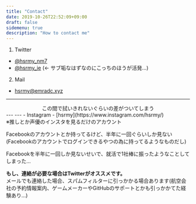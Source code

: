 ```yaml
---
title: "Contact"
date: 2019-10-26T22:52:09+09:00
draft: false
sidemenu: true
description: "How to contact me"
---
```


1. <i class="fab fa-twitter-square fa-fw"></i>Twitter
  - [@hsrmy_nm7](https://twitter.com/hsrmy_nm7)
  - [@hsrmy_ie](https://twitter.com/hsrmy_ie) (← サブ垢なはずなのにこっちのほうが活発...)

2. <i class="fas fa-envelope-open-text"></i>Mail
  - [hsrmy@emradc.xyz](mailto:hsrmy@emradc.xyz)

---
<div align="center">この間で拭いきれないぐらいの差がついてしまう</div>
---
---
- <i class="fab fa-instagram"></i>Instagram
  - [hsrmy](https://www.instagram.com/hsrmy/)<br>
  ※推しとか声優のインスタを見るだけのアカウント

<p>Facebookのアカウントとか持ってるけど、半年に一回ぐらいしか見ない<br>
(Facebookのアカウントでログインできるやつの為に持ってるようなものだし)</p>
<p class="confession">Facebookを半年に一回しか見ないせいで、就活で1社棒に振ったようなことしてしまった...</p>

**もし、連絡が必要な場合はTwitterがオススメです。**<br>
メールでも連絡した場合、スパムフィルターに引っかかる場合あります(航空会社の予約情報案内、ゲームメーカーやGitHubのサポートとかも引っかかてた経験あり...)
